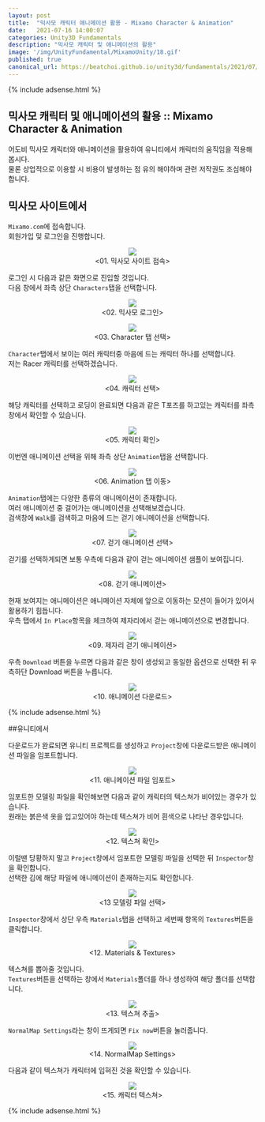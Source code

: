 ```yaml
---
layout: post
title:  "믹사모 캐릭터 애니메이션 활용 - Mixamo Character & Animation"
date:   2021-07-16 14:00:07
categories: Unity3D Fundamentals
description: "믹사모 캐릭터 및 애니메이션의 활용"
image: '/img/UnityFundamental/MixamoUnity/18.gif'
published: true
canonical_url: https://beatchoi.github.io/unity3d/fundamentals/2021/07/16/MixamoUnity/
---
```

  
{% include adsense.html %}  
  
  
## 믹사모 캐릭터 및 애니메이션의 활용 :: Mixamo Character & Animation  
  
어도비 믹사모 캐릭터와 애니메이션을 활용하여 유니티에서 캐릭터의 움직임을 적용해 봅시다.  
물론 상업적으로 이용할 시 비용이 발생하는 점 유의 해야하며 관련 저작권도 조심해야 합니다.  
  
## 믹사모 사이트에서
  
`Mixamo.com`에 접속합니다.  
회원가입 및 로그인을 진행합니다.  
<p align="center"><img src="/img/UnityFundamental/MixamoUnity/1.PNG"><br/>
<01. 믹사모 사이트 접속></p>  
  
로그인 시 다음과 같은 화면으로 진입할 것입니다.  
다음 창에서 좌측 상단 `Characters`탭을 선택합니다.  
<p align="center"><img src="/img/UnityFundamental/MixamoUnity/2.PNG"><br/>
<02. 믹사모 로그인></p>  
  
<p align="center"><img src="/img/UnityFundamental/MixamoUnity/3.PNG"><br/>
<03. Character 탭 선택></p>    
  
`Character`탭에서 보이는 여러 캐릭터중 마음에 드는 캐릭터 하나를 선택합니다.  
저는 Racer 캐릭터를 선택하겠습니다.  
<p align="center"><img src="/img/UnityFundamental/MixamoUnity/4.PNG"><br/>
<04. 캐릭터 선택></p>  
  
해당 캐릭터를 선택하고 로딩이 완료되면 다음과 같은 T포즈를 하고있는 캐릭터를 좌측 창에서 확인할 수 있습니다.  
<p align="center"><img src="/img/UnityFundamental/MixamoUnity/5.PNG"><br/>
<05. 캐릭터 확인></p>  
  
이번엔 애니메이션 선택을 위해 좌측 상단 `Animation`탭을 선택합니다.  
<p align="center"><img src="/img/UnityFundamental/MixamoUnity/6.PNG"><br/>
<06. Animation 탭 이동></p>  
  
`Animation`탭에는 다양한 종류의 애니메이션이 존재합니다.  
여러 애니메이션 중 걸어가는 애니메이션을 선택해보겠습니다.  
검색창에 `Walk`를 검색하고 마음에 드는 걷기 애니메이션을 선택합니다.  
<p align="center"><img src="/img/UnityFundamental/MixamoUnity/17.PNG"><br/>
<07. 걷기 애니메이션 선택></p>  
  
걷기를 선택하게되면 보통 우측에 다음과 같이 걷는 애니메이션 샘플이 보여집니다.  
<p align="center"><img src="/img/UnityFundamental/MixamoUnity/7.gif"><br/>  
<08. 걷기 애니메이션></p>   
  
현재 보여지는 애니메이션은 애니메이션 자체에 앞으로 이동하는 모션이 들어가 있어서 활용하기 힘듭니다.  
우측 탭에서 `In Place`항목을 체크하여 제자리에서 걷는 애니메이션으로 변경합니다.  
<p align="center"><img src="/img/UnityFundamental/MixamoUnity/8.PNG"><br/>  
<09. 제자리 걷기 애니메이션></p>  
  
우측 `Download` 버튼을 누르면 다음과 같은 창이 생성되고 동일한 옵션으로 선택한 뒤 우측하단 Download 버튼을 누릅니다.  
<p align="center"><img src="/img/UnityFundamental/MixamoUnity/9.PNG"><br/>  
<10. 애니메이션 다운로드></p>
  
  
  {% include adsense.html %}
  
  
##유니티에서  
  
다운로드가 완료되면 유니티 프로젝트를 생성하고 `Project`창에 다운로드받은 애니메이션 파일을 임포트합니다.  
<p align="center"><img src="/img/UnityFundamental/MixamoUnity/10.PNG"><br/>  
<11. 애니메이션 파일 임포트></p>
  
임포트한 모델링 파일을 확인해보면 다음과 같이 캐릭터의 텍스쳐가 비어있는 경우가 있습니다.  
원래는 붉은색 옷을 입고있어야 하는데 텍스쳐가 비어 흰색으로 나타난 경우입니다.  
<p align="center"><img src="/img/UnityFundamental/MixamoUnity/13.PNG"><br/>
<12. 텍스쳐 확인></p>
  
이럴땐 당황하지 말고 `Project`창에서 임포트한 모델링 파일을 선택한 뒤 `Inspector`창을 확인합니다.  
선택한 김에 해당 파일에 애니메이션이 존재하는지도 확인합니다.  
<p align="center"><img src="/img/UnityFundamental/MixamoUnity/11.PNG"><br/>
<13 모델링 파일 선택></p>
  
`Inspector`창에서 상단 우측 `Materials`탭을 선택하고 세번째 항목의 `Textures`버튼을 클릭합니다.  
<p align="center"><img src="/img/UnityFundamental/MixamoUnity/12.PNG"><br/>
<12. Materials & Textures></p>
  
텍스쳐를 뽑아줄 것입니다.  
`Textures`버튼을 선택하는 창에서 `Materials`폴더를 하나 생성하여 해당 폴더를 선택합니다.  
<p align="center"><img src="/img/UnityFundamental/MixamoUnity/14.PNG"><br/>
<13. 텍스쳐 추출></p>  
  
`NormalMap Settings`라는 창이 뜨게되면 `Fix now`버튼을 눌러줍니다.  
<p align="center"><img src="/img/UnityFundamental/MixamoUnity/15.PNG"><br/>
<14. NormalMap Settings></p>
  
다음과 같이 텍스쳐가 캐릭터에 입혀진 것을 확인할 수 있습니다.  
<p align="center"><img src="/img/UnityFundamental/MixamoUnity/16.PNG"><br/>
<15. 캐릭터 텍스쳐></p>
  
  
  {% include adsense.html %}
  
  
  
